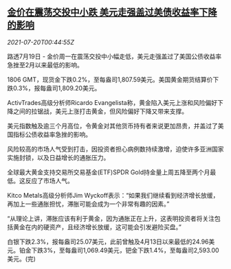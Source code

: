 <!--1626742863000-->
[金价在震荡交投中小跌 美元走强盖过美债收益率下降的影响](https://cn.reuters.com/article/precious-metals-0719-mon-idCNKBS2EQ01D)
------

<div><i>2021-07-20T00:44:55Z</i></div><p>路透7月19日 - 金价周一在震荡交投中小幅走低，美元走强盖过了美国公债收益率急挫至2月以来最低的影响。</p><p>1806 GMT，现货金下跌0.2%，至每盎司1,807.59美元。美国黄金期货结算价下跌0.3%，报每盎司1,809.20美元。</p><p>ActivTrades高级分析师Ricardo Evangelista称，黄金陷入美元上涨和风险偏好下降之间的拉锯战，美元上涨打击黄金，但风险偏好下降又带来支撑。</p><p>美元指数触及逾三个月高位，令黄金对其他货币持有者来说更加昂贵，并盖过了美国指标公债收益率急挫的影响。</p><p>风险较高的市场人气受到打击，因投资者担心病例数持续激增，迫使许多亚洲国家实施封锁，以及日益增长的通胀压力。</p><p>全球最大黄金支持交易所交易基金(ETF)SPDR Gold持金量上周五降至两个月最低。这反应了市场人气。</p><p>Kitco Metals高级分析师Jim Wyckoff表示：“如果我们继续看到经济增长放缓，再加上一些通胀担忧，滞胀可能会成为一个非常有趣的因素。”</p><p>“从理论上讲，滞胀应该有利于黄金，因为通胀正在上升，这表明投资者将关注包括黄金在内的硬资产，且经济增长放缓，这可能会引发避险买盘。”</p><p>白银下跌2.3%，报每盎司25.07美元，此前曾触及4月13日以来最低的24.96美元。铂金下跌3%，至每盎司1,069.49美元，钯金下跌1.4%，至每盎司2,593.00美元。(完)</p>
